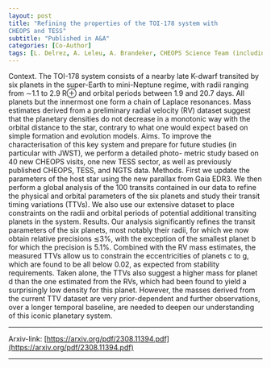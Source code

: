 ```yaml
---
layout: post
title: "Refining the properties of the TOI-178 system with
CHEOPS and TESS"
subtitle: "Published in A&A"
categories: [Co-Author]
tags: [L. Delrez, A. Leleu, A. Brandeker, CHEOPS Science Team (including J.Venturini)]
---
```


Context. The TOI-178 system consists of a nearby late K-dwarf transited by six planets in the super-Earth to mini-Neptune regime, with radii
ranging from ∼1.1 to 2.9 R⊕ and orbital periods between 1.9 and 20.7 days. All planets but the innermost one form a chain of Laplace resonances.
Mass estimates derived from a preliminary radial velocity (RV) dataset suggest that the planetary densities do not decrease in a monotonic way
with the orbital distance to the star, contrary to what one would expect based on simple formation and evolution models.
Aims. To improve the characterisation of this key system and prepare for future studies (in particular with JWST), we perform a detailed photo-
metric study based on 40 new CHEOPS visits, one new TESS sector, as well as previously published CHEOPS, TESS, and NGTS data.
Methods. First we update the parameters of the host star using the new parallax from Gaia EDR3. We then perform a global analysis of the 100
transits contained in our data to refine the physical and orbital parameters of the six planets and study their transit timing variations (TTVs). We
also use our extensive dataset to place constraints on the radii and orbital periods of potential additional transiting planets in the system.
Results. Our analysis significantly refines the transit parameters of the six planets, most notably their radii, for which we now obtain relative
precisions ≲3%, with the exception of the smallest planet b for which the precision is 5.1%. Combined with the RV mass estimates, the measured
TTVs allow us to constrain the eccentricities of planets c to g, which are found to be all below 0.02, as expected from stability requirements. Taken
alone, the TTVs also suggest a higher mass for planet d than the one estimated from the RVs, which had been found to yield a surprisingly low
density for this planet. However, the masses derived from the current TTV dataset are very prior-dependent and further observations, over a longer temporal baseline, are needed to deepen our understanding of this iconic planetary system.

---


Arxiv-link: [https://arxiv.org/pdf/2308.11394.pdf](https://arxiv.org/pdf/2308.11394.pdf)

---
